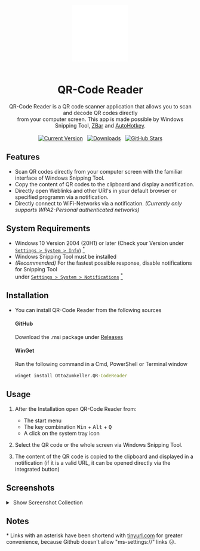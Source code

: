 <br>
<p align="center">
  <img alt="QR-Code Reader Logo" src="https://github.com/ottozumkeller/QR-Code-Reader/blob/main/Images/logo.png" height="150px"/><br>
  &nbsp;&nbsp;&nbsp;&nbsp;&nbsp;&nbsp;&nbsp;&nbsp;&nbsp;&nbsp;<h1 align="center">QR-Code Reader</h1>
  <p align="center">
    QR-Code Reader is a QR code scanner application that allows you to scan and decode QR codes directly<br>
    from your computer screen. This app is made possible by Windows Snipping Tool, <a href="https://github.com/mchehab/zbar">ZBar</a> and <a href="https://github.com/AutoHotkey/AutoHotkey">AutoHotkey</a>.
    <br><br>
    <a href="https://github.com/ottozumkeller/QR-Code-Reader/releases"><img alt="Current Version" src="https://img.shields.io/github/v/tag/ottozumkeller/QR-Code-Reader?style=for-the-badge&amp;label=Version&amp;logo=GitHub&amp;color=2ea043"></a>
    &nbsp;
    <a href="https://github.com/ottozumkeller/QR-Code-Reader/releases"><img alt="Downloads" src="https://img.shields.io/github/downloads/ottozumkeller/QR-Code-Reader/total?style=for-the-badge&amp;label=Downloads&amp;logo=GitHub&amp;color=2f81f7"></a>
    &nbsp;
    <a href="https://github.com/ottozumkeller/QR-Code-Reader/stargazers"><img alt="GitHub Stars" src="https://img.shields.io/github/stars/ottozumkeller/QR-Code-Reader?style=for-the-badge&amp;label=Stars&amp;logo=GitHub&amp;color=e3b341"></a>
  </p>
</p>

## Features

- Scan QR codes directly from your computer screen with the familiar interface of Windows Snipping Tool.
- Copy the content of QR codes to the clipboard and display a notification.
- Directly open Weblinks and other URI's in your default browser or specified programm via a notification.
- Directly connect to WiFi-Networks via a notification. *(Currently only supports WPA2-Personal authenticated networks)*
  
## System Requirements

- Windows 10 Version 2004 (20H1) or later (Check your Version under <a href="https://tinyurl.com/4pxm8wes">`Settings > System > Info`</a>) <a href=".\#Notes"><sup>*</sup></a>
- Windows Snipping Tool must be installed
- *(Recommended)* For the fastest possible response, disable notifications for Snipping Tool<br>under <a href="https://tinyurl.com/35mdtcsk">`Settings > System > Notifications`</a> <a href=".\#Notes"><sup>*</sup></a>

## Installation

- You can install QR-Code Reader from the following sources<br>
  #### GitHub
  Download the .msi package under [Releases](https://github.com/ottozumkeller/QR-Code-Reader/releases)<br>
  #### WinGet
  Run the following command in a Cmd, PowerShell or Terminal window
  
  ```cmd
  winget install OttoZumkeller.QR-CodeReader
  ```

## Usage

1. After the Installation open QR-Code Reader from:
   - The start menu
   - The key combination <kbd>Win</kbd> + <kbd>Alt</kbd> + <kbd>Q</kbd>
   - A click on the system tray icon

2. Select the QR code or the whole screen via Windows Snipping Tool.
3. The content of the QR code is copied to the clipboard and displayed in a notification (if it is a valid URL, it can be opened directly via the integrated button)

## Screenshots

<details>
  <summary>&nbsp;Show Screenshot Collection</summary><br>
    <p float="left" width="100%">
      <img loading="lazy" src="https://github.com/ottozumkeller/QR-Code-Reader/blob/main/Images/screenshot_1.png" width="45%" />
      <img loading="lazy" src="https://github.com/ottozumkeller/QR-Code-Reader/blob/main/Images/screenshot_2.png" width="45%" />
      <img loading="lazy" src="https://github.com/ottozumkeller/QR-Code-Reader/blob/main/Images/screenshot_3.png" width="45%" />
      <img loading="lazy" src="https://github.com/ottozumkeller/QR-Code-Reader/blob/main/Images/screenshot_4.png" width="45%" />
      <img loading="lazy" src="https://github.com/ottozumkeller/QR-Code-Reader/blob/main/Images/screenshot_5.png" width="45%" />
    </p>
</details>

## Notes

\* Links with an asterisk have been shortend with [tinyurl.com](https://tinyurl.com/app) for greater convenience, because Github doesn't allow "ms-settings://" links ☹️.

